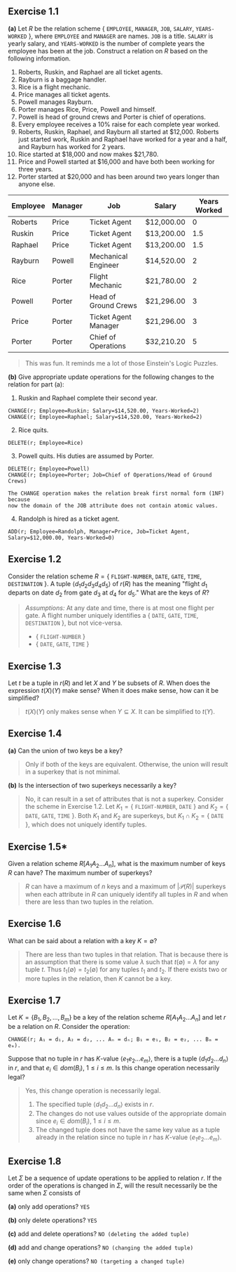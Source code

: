 ## Exercise 1.1

**(a)** Let $R$ be the relation scheme $\{$ `EMPLOYEE`, `MANAGER`, `JOB`, `SALARY`,
`YEARS-WORKED` $\}$, where `EMPLOYEE` and `MANAGER` are names. `JOB` is a title.
`SALARY` is yearly salary, and `YEARS-WORKED` is the number of complete years
the employee has been at the job. Construct a relation on $R$ based on the
following information.

1. Roberts, Ruskin, and Raphael are all ticket agents.
2. Rayburn is a baggage handler.
3. Rice is a flight mechanic.
4. Price manages all ticket agents.
5. Powell manages Rayburn.
6. Porter manages Rice, Price, Powell and himself.
7. Powell is head of ground crews and Porter is chief of operations.
8. Every employee receives a 10% raise for each complete year worked.
9. Roberts, Ruskin, Raphael, and Rayburn all started at $12,000. Roberts just
   started work, Ruskin and Raphael have worked for a year and a half, and
   Rayburn has worked for 2 years.
10. Rice started at $18,000 and now makes $21,780.
11. Price and Powell started at $16,000 and have both been working for three
	years.
12. Porter started at $20,000 and has been around two years longer than anyone
	else.

| Employee | Manager | Job                  | Salary     | Years Worked |
| ---      | ---     | ---                  | ---        | ---          |
| Roberts  | Price   | Ticket Agent         | $12,000.00 | 0            |
| Ruskin   | Price   | Ticket Agent         | $13,200.00 | 1.5          |
| Raphael  | Price   | Ticket Agent         | $13,200.00 | 1.5          |
| Rayburn  | Powell  | Mechanical Engineer  | $14,520.00 | 2            |
| Rice     | Porter  | Flight Mechanic      | $21,780.00 | 2            |
| Powell   | Porter  | Head of Ground Crews | $21,296.00 | 3            |
| Price    | Porter  | Ticket Agent Manager | $21,296.00 | 3            |
| Porter   | Porter  | Chief of Operations  | $32,210.20 | 5            |

> This was fun. It reminds me a lot of those Einstein's Logic Puzzles.

**(b)** Give appropriate update operations for the following changes to the
relation for part (a):

1. Ruskin and Raphael complete their second year.

```
CHANGE(r; Employee=Ruskin; Salary=$14,520.00, Years-Worked=2)
CHANGE(r; Employee=Raphael; Salary=$14,520.00, Years-Worked=2)
```

2. Rice quits.

```
DELETE(r; Employee=Rice)
```

3. Powell quits. His duties are assumed by Porter.

```
DELETE(r; Employee=Powell)
CHANGE(r; Employee=Porter; Job=Chief of Operations/Head of Ground Crews)

The CHANGE operation makes the relation break first normal form (1NF) because
now the domain of the JOB attribute does not contain atomic values.
```

4. Randolph is hired as a ticket agent.

```
ADD(r; Employee=Randolph, Manager=Price, Job=Ticket Agent, Salary=$12,000.00, Years-Worked=0)
```

## Exercise 1.2

Consider the relation scheme $R = \{$ `FLIGHT-NUMBER`, `DATE`, `GATE`, `TIME`,
`DESTINATION` $\}$. A tuple $\langle d_1 d_2 d_3 d_4 d_5 \rangle$ of $r(R)$ has
the meaning "flight $d_1$ departs on date $d_2$ from gate $d_3$ at $d_4$ for
$d_5$." What are the keys of $R$?

> *Assumptions:* At any date and time, there is at most one flight per gate. A
> flight number uniquely identifies a $\{$ `DATE`, `GATE`, `TIME`,
> `DESTINATION` $\}$, but not vice-versa.
>
> - $\{$ `FLIGHT-NUMBER` $\}$
> - $\{$ `DATE`, `GATE`, `TIME` $\}$

## Exercise 1.3

Let $t$ be a tuple in $r(R)$ and let $X$ and $Y$ be subsets of $R$. When does
the expression $t(X)(Y)$ make sense? When it does make sense, how can it be
simplified?

> $t(X)(Y)$ only makes sense when $Y \subseteq X$. It can be simplified to
> $t(Y)$.

## Exercise 1.4

**(a)** Can the union of two keys be a key?

> Only if both of the keys are equivalent. Otherwise, the union will result in
> a superkey that is not minimal.

**(b)** Is the intersection of two superkeys necessarily a key?

> No, it can result in a set of attributes that is not a superkey. Consider the
> scheme in Exercise 1.2. Let $K_1 = \{$ `FLIGHT-NUMBER`, `DATE` $\}$ and $K_2
> = \{$ `DATE`, `GATE`, `TIME` $\}$. Both $K_1$ and $K_2$ are superkeys, but
> $K_1 \cap K_2 = \{$ `DATE` $\}$, which does not uniquely identify tuples.

## Exercise 1.5*

Given a relation scheme $R[A_1 A_2 ... A_n]$, what is the maximum number of keys
$R$ can have? The maximum number of superkeys?

> $R$ can have a maximum of $n$ keys and a maximum of $|\mathcal{P}(R)|$
> superkeys when each attribute in $R$ can uniquely identify all tuples in $R$
> and when there are less than two tuples in the relation.

## Exercise 1.6

What can be said about a relation with a key $K = \emptyset$?

> There are less than two tuples in that relation. That is because there is an
> assumption that there is some value $\lambda$ such that $t(\emptyset) =
> \lambda$ for any tuple $t$. Thus $t_1(\emptyset) = t_2(\emptyset)$ for any
> tuples $t_1$ and $t_2$. If there exists two or more tuples in the relation,
> then $K$ cannot be a key.

## Exercise 1.7

Let $K = \{ B_1, B_2, ..., B_m \}$ be a key of the relation scheme $R[A_1 A_2
... A_n]$ and let $r$ be a relation on $R$. Consider the operation:

```
CHANGE(r; A₁ = d₁, A₂ = d₂, ... Aₙ = dₙ; B₁ = e₁, B₂ = e₂, ... Bₘ = eₘ).
```

Suppose that no tuple in $r$ has $K$-value $\langle e_1 e_2 ... e_m \rangle$,
there is a tuple $\langle d_1 d_2 ... d_n \rangle$ in $r$, and that $e_i \in
dom(B_i)$, $1 \leq i \leq m$. Is this change operation necessarily legal?

> Yes, this change operation is necessarily legal.
>
> 1. The specified tuple $\langle d_1 d_2 ... d_n \rangle$ exists in $r$.
> 2. The changes do not use values outside of the appropriate domain since $e_i
>    \in dom(B_i)$, $1 \leq i \leq m$.
> 3. The changed tuple does not have the same key value as a tuple already in
>    the relation since no tuple in $r$ has $K$-value $\langle e_1 e_2 ... e_m
>    \rangle$.

## Exercise 1.8

Let $\Sigma$ be a sequence of update operations to be applied to relation $r$.
If the order of the operations is changed in $\Sigma$, will the result
necessarily be the same when $\Sigma$ consists of

**(a)** only add operations? `YES`

**(b)** only delete operations? `YES`

**\(c\)** add and delete operations? `NO (deleting the added tuple)`

**(d)** add and change operations? `NO (changing the added tuple)`

**(e)** only change operations? `NO (targeting a changed tuple)`

